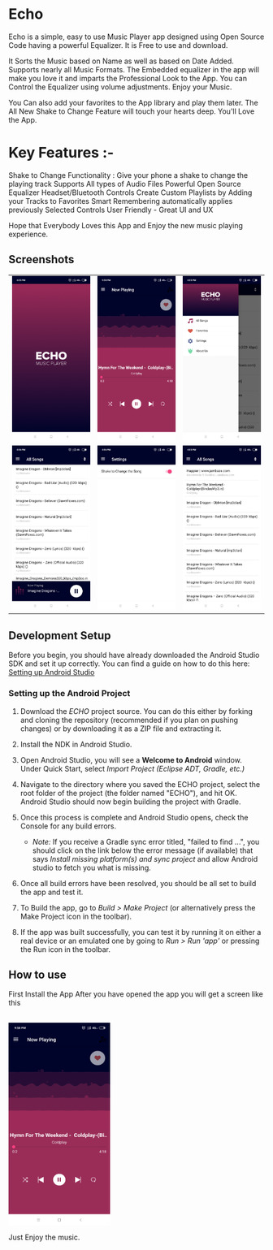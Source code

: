 # Echo
Echo is a simple, easy to use Music Player app designed using Open Source Code having a powerful Equalizer. It is Free to use and download.

It Sorts the Music based on Name as well as based on Date Added. Supports nearly all Music Formats. The Embedded equalizer in the app will make you love it and imparts the Professional Look to the App. You can Control the Equalizer using volume adjustments. Enjoy your Music.

You Can also add your favorites to the App library and play them later. The All New Shake to Change Feature will touch your hearts deep. You'll Love the App.

# Key Features :-
Shake to Change Functionality : Give your phone a shake to change the playing track
Supports All types of Audio Files
Powerful Open Source Equalizer
Headset/Bluetooth Controls
Create Custom Playlists by Adding your Tracks to Favorites
Smart Remembering automatically applies previously Selected Controls
User Friendly - Great UI and UX

Hope that Everybody Loves this App and Enjoy the new music playing experience.

## Screenshots
<table>
    <tr>
     <td><img src="/Screenshots/A.png"></td>
     <td><img src="/Screenshots/B.png"></td>
     <td><img src="/Screenshots/C.png"></td>
    </tr>
     <tr> 
      <td><img src="/Screenshots/D.png"></td>
      <td><img src="/Screenshots/E.png"></td>
      <td><img src="/Screenshots/F.png"></td>
      </tr>
  </table>
  
## Development Setup

Before you begin, you should have already downloaded the Android Studio SDK and set it up correctly. You can find a guide on how to do this here: [Setting up Android Studio](http://developer.android.com/sdk/installing/index.html?pkg=studio)

### Setting up the Android Project

1. Download the *ECHO* project source. You can do this either by forking and cloning the repository (recommended if you plan on pushing changes) or by downloading it as a ZIP file and extracting it.

2. Install the NDK in Android Studio.

3. Open Android Studio, you will see a **Welcome to Android** window. Under Quick Start, select *Import Project (Eclipse ADT, Gradle, etc.)*
4. Navigate to the directory where you saved the ECHO project, select the root folder of the project (the folder named "ECHO"), and hit OK. Android Studio should now begin building the project with Gradle.

5. Once this process is complete and Android Studio opens, check the Console for any build errors.

    - *Note:* If you receive a Gradle sync error titled, "failed to find ...", you should click on the link below the error message (if available) that says *Install missing platform(s) and sync project* and allow Android studio to fetch you what is missing.
    
6. Once all build errors have been resolved, you should be all set to build the app and test it.

7. To Build the app, go to *Build > Make Project* (or alternatively press the Make Project icon in the toolbar).

8. If the app was built successfully, you can test it by running it on either a real device or an emulated one by going to *Run > Run 'app'* or pressing the Run icon in the toolbar.

## How to use
First Install the App
After you have opened the app you will get a screen like this

<br>
<img width ="200" height ="400" align="center" src="/Screenshots/B.png"/><br>

<p>Just Enjoy the music.</p>

